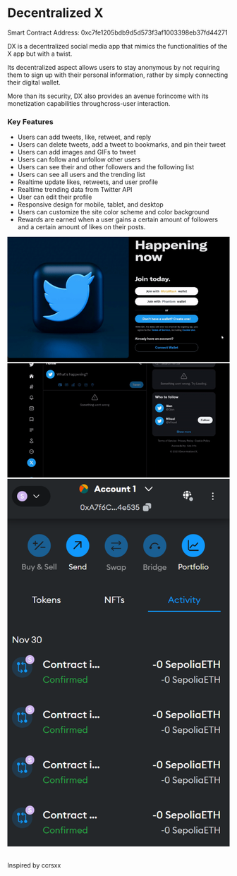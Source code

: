 # Decentralized X

Smart Contract Address: 0xc7fe1205bdb9d5d573f3af1003398eb37fd44271

DX is a decentralized social media app that mimics the functionalities of the X app but with a twist.

Its decentralized aspect allows users to stay anonymous by not requiring them to sign up with their personal information, rather by simply connecting their digital wallet.

More than its security, DX also provides an avenue forincome with its monetization capabilities throughcross-user interaction.

### Key Features
- Users can add tweets, like, retweet, and reply
- Users can delete tweets, add a tweet to bookmarks, and pin their tweet
- Users can add images and GIFs to tweet
- Users can follow and unfollow other users
- Users can see their and other followers and the following list
- Users can see all users and the trending list
- Realtime update likes, retweets, and user profile
- Realtime trending data from Twitter API
- User can edit their profile
- Responsive design for mobile, tablet, and desktop
- Users can customize the site color scheme and color background
- Rewards are earned when a user gains a certain amount of followers and a certain
amount of likes on their posts. 

<p align="center">
<img src="https://github.com/mgdino/decentralized-twitter/blob/main/Screenshots/login.gif" alt="animated" />
<img src="https://github.com/mgdino/decentralized-twitter/blob/main/Screenshots/Interaction.gif" alt="animated" />
<img src="https://github.com/mgdino/decentralized-twitter/blob/main/Screenshots/transactions.png" alt="animated" />
</p>

<br>
Inspired by ccrsxx

